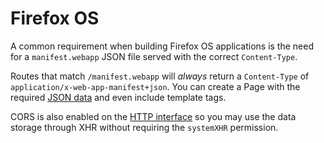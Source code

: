 # Firefox OS

A common requirement when building Firefox OS applications is the need for a `manifest.webapp` JSON file served with the correct `Content-Type`.

Routes that match `/manifest.webapp` will *always* return a `Content-Type` of `application/x-web-app-manifest+json`. You can create a Page with the required [JSON data](https://developer.mozilla.org/en-US/Apps/Developing/Manifest) and even include template tags.

CORS is also enabled on the [HTTP interface](/docs/rest) so you may use the data storage through XHR without requiring the `systemXHR` permission.